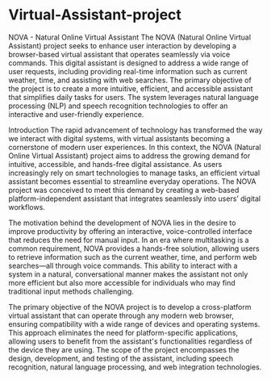 # Virtual-Assistant-project
NOVA - Natural Online Virtual Assistant
The NOVA (Natural Online Virtual Assistant) project seeks to enhance user interaction by developing a browser-based virtual assistant that operates seamlessly via voice commands. This digital assistant is designed to address a wide range of user requests, including providing real-time information such as current weather, time, and assisting with web searches. The primary objective of the project is to create a more intuitive, efficient, and accessible assistant that simplifies daily tasks for users. The system leverages natural language processing (NLP) and speech recognition technologies to offer an interactive and user-friendly experience.

 Introduction
The rapid advancement of technology has transformed the way we interact with digital systems, with virtual assistants becoming a cornerstone of modern user experiences. In this context, the NOVA (Natural Online Virtual Assistant) project aims to address the growing demand for intuitive, accessible, and hands-free digital assistance. As users increasingly rely on smart technologies to manage tasks, an efficient virtual assistant becomes essential to streamline everyday operations. The NOVA project was conceived to meet this demand by creating a web-based platform-independent assistant that integrates seamlessly into users’ digital workflows.

The motivation behind the development of NOVA lies in the desire to improve productivity by offering an interactive, voice-controlled interface that reduces the need for manual input. In an era where multitasking is a common requirement, NOVA provides a hands-free solution, allowing users to retrieve information such as the current weather, time, and perform web searches—all through voice commands. This ability to interact with a system in a natural, conversational manner makes the assistant not only more efficient but also more accessible for individuals who may find traditional input methods challenging.

The primary objective of the NOVA project is to develop a cross-platform virtual assistant that can operate through any modern web browser, ensuring compatibility with a wide range of devices and operating systems. This approach eliminates the need for platform-specific applications, allowing users to benefit from the assistant's functionalities regardless of the device they are using. The scope of the project encompasses the design, development, and testing of the assistant, including speech recognition, natural language processing, and web integration technologies.

